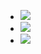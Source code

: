 - ![](https://remnote-user-data.s3.amazonaws.com/GSdou64y8L7kIuXhmr-8BiXBcSQJzTDSUvYMjBRcoLe8NaLVCw8gSTJoCo-T9gB3okKpSXTz2yiZMvqwwVzGzO5XC2_ohKTJ0EStjswY9ma4vig-cpnEUwZWiTqYQPRb.png) 
- ![](https://remnote-user-data.s3.amazonaws.com/lGb7iJPpO0DG4qdfIu1HVaIVc-BUihw8c8eLe9er8qL9jvR4i98bQ0ZjN4JkXcVek6B6Is4Mn7-VM6CbGKzgGTQWze-kva2X_zGwaYe9SiObvcbKbBmXKSURY8b1DE9m.png) 
- ![](https://remnote-user-data.s3.amazonaws.com/k_dwspEjto4dhWhYb5YeIc1NQgX7U9f_LTQXHYYSIJl8OgqMFCjReprnlr-VHOmu5fk3oIG72EVz0Cl9grGu1WDhIr1DRWEiBxte-ocJHmiLeE_M6_DFeu2eHT1kKPj-.png) 
